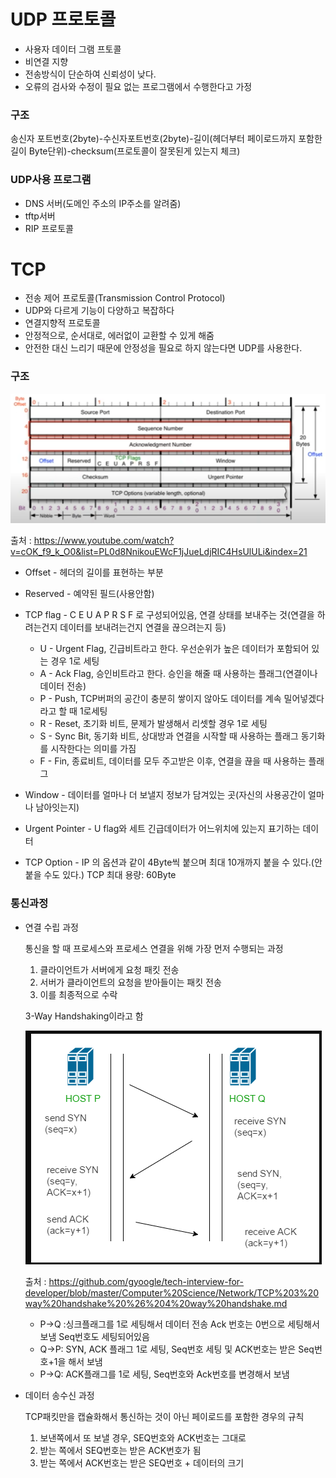 # UDP 프로토콜

* 사용자 데이터 그램 프토콜
* 비연결 지향
* 전송방식이 단순하여 신뢰성이 낮다.
* 오류의 검사와 수정이 필요 없는 프로그램에서 수행한다고 가정



### 구조 

송신자 포트번호(2byte)-수신자포트번호(2byte)-길이(헤더부터 페이로드까지 포함한 길이 Byte단위)-checksum(프로토콜이 잘못된게 있는지 체크)



### UDP사용 프로그램

* DNS 서버(도메인 주소의 IP주소를 알려줌)
* tftp서버
* RIP 프로토콜

# TCP

* 전송 제어 프로토콜(Transmission Control Protocol)
* UDP와 다르게 기능이 다양하고 복잡하다
* 연결지향적 프로토콜
* 안정적으로, 순서대로, 에러없이 교환할 수 있게 해줌
* 안전한 대신 느리기 때문에 안정성을 필요로 하지 않는다면 UDP를 사용한다.

### 구조 

![image-20211014205442393](UDP&TCP.assets/image-20211014205442393.png)

출처 : https://www.youtube.com/watch?v=cOK_f9_k_O0&list=PL0d8NnikouEWcF1jJueLdjRIC4HsUlULi&index=21

* Offset - 헤더의 길이를 표현하는 부분

* Reserved - 예약된 필드(사용안함)

* TCP flag - C E U A P R S F 로 구성되어있음, 연결 상태를 보내주는 것(연결을 하려는건지 데이터를 보내려는건지 연결을 끊으려는지 등)
  * U - Urgent Flag, 긴급비트라고 한다. 우선순위가 높은 데이터가 포함되어 있는 경우 1로 세팅
  * A - Ack Flag, 승인비트라고 한다. 승인을 해줄 때 사용하는 플래그(연결이나 데이터 전송)
  * P - Push, TCP버퍼의 공간이 충분히 쌓이지 않아도 데이터를 계속 밀어넣겠다 라고 할 때 1로세팅
  * R - Reset, 초기화 비트, 문제가 발생해서 리셋할 경우 1로 세팅
  * S - Sync Bit, 동기화 비트, 상대방과 연결을 시작할 때 사용하는 플래그 동기화를 시작한다는 의미를 가짐
  * F - Fin, 종료비트, 데이터를 모두 주고받은 이후, 연결을 끊을 때 사용하는 플래그

* Window - 데이터를 얼마나 더 보낼지 정보가 담겨있는 곳(자신의 사용공간이 얼마나 남아잇는지)

* Urgent Pointer - U flag와 세트 긴급데이터가 어느위치에 있는지 표기하는 데이터

* TCP Option - IP 의 옵션과 같이 4Byte씩 붙으며 최대 10개까지 붙을 수 있다.(안붙을 수도 있다.) TCP 최대 용량: 60Byte

### 통신과정

* 연결 수립 과정

  통신을 할 때 프로세스와 프로세스 연결을 위해 가장 먼저 수행되는 과정

  1. 클라이언트가 서버에게 요청 패킷 전송
  2. 서버가 클라이언트의 요청을 받아들이는 패킷 전송
  3. 이를 최종적으로 수락

  3-Way Handshaking이라고 함

  ![image-20211014215419349](UDP&TCP.assets/image-20211014215419349.png)

  출처 : https://github.com/gyoogle/tech-interview-for-developer/blob/master/Computer%20Science/Network/TCP%203%20way%20handshake%20%26%204%20way%20handshake.md

  - P->Q :싱크플래그를 1로 세팅해서 데이터 전송 Ack 번호는 0번으로 세팅해서 보냄 Seq번호도 세팅되어있음

  * Q->P: SYN, ACK 플래그 1로 세팅, Seq번호 세팅 및 ACK번호는 받은 Seq번호+1을 해서 보냄
  * P->Q:  ACK플래그를 1로 세팅, Seq번호와 Ack번호를 변경해서 보냄

* 데이터 송수신 과정

  TCP패킷만을 캡슐화해서 통신하는 것이 아닌 페이로드를 포함한 경우의 규칙

  1. 보낸쪽에서 또 보낼 경우, SEQ번호와 ACK번호는 그대로
  2. 받는 쪽에서 SEQ번호는 받은 ACK번호가 됨
  3. 받는 쪽에서 ACK번호는 받은 SEQ번호 + 데이터의 크기

